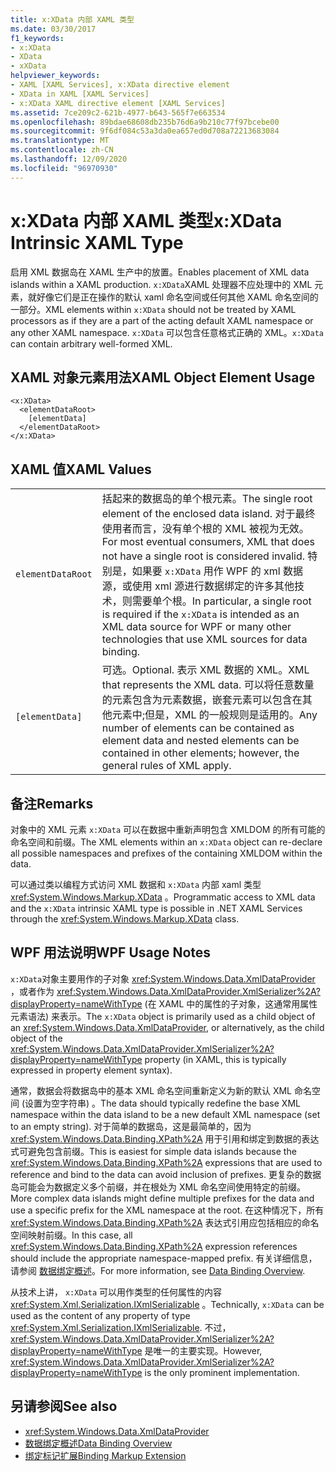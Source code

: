 ```yaml
---
title: x:XData 内部 XAML 类型
ms.date: 03/30/2017
f1_keywords:
- x:XData
- XData
- xXData
helpviewer_keywords:
- XAML [XAML Services], x:XData directive element
- XData in XAML [XAML Services]
- x:XData XAML directive element [XAML Services]
ms.assetid: 7ce209c2-621b-4977-b643-565f7e663534
ms.openlocfilehash: 89bdae68608db235b76d6a9b210c77f97bcebe00
ms.sourcegitcommit: 9f6df084c53a3da0ea657ed0d708a72213683084
ms.translationtype: MT
ms.contentlocale: zh-CN
ms.lasthandoff: 12/09/2020
ms.locfileid: "96970930"
---
```

# <a name="xxdata-intrinsic-xaml-type"></a><span data-ttu-id="7d146-102">x:XData 内部 XAML 类型</span><span class="sxs-lookup"><span data-stu-id="7d146-102">x:XData Intrinsic XAML Type</span></span>
<span data-ttu-id="7d146-103">启用 XML 数据岛在 XAML 生产中的放置。</span><span class="sxs-lookup"><span data-stu-id="7d146-103">Enables placement of XML data islands within a XAML production.</span></span> <span data-ttu-id="7d146-104">`x:XData`XAML 处理器不应处理中的 XML 元素，就好像它们是正在操作的默认 xaml 命名空间或任何其他 XAML 命名空间的一部分。</span><span class="sxs-lookup"><span data-stu-id="7d146-104">XML elements within `x:XData` should not be treated by XAML processors as if they are a part of the acting default XAML namespace or any other XAML namespace.</span></span> <span data-ttu-id="7d146-105">`x:XData` 可以包含任意格式正确的 XML。</span><span class="sxs-lookup"><span data-stu-id="7d146-105">`x:XData` can contain arbitrary well-formed XML.</span></span>

## <a name="xaml-object-element-usage"></a><span data-ttu-id="7d146-106">XAML 对象元素用法</span><span class="sxs-lookup"><span data-stu-id="7d146-106">XAML Object Element Usage</span></span>

```xaml
<x:XData>
  <elementDataRoot>
    [elementData]
  </elementDataRoot>
</x:XData>
```

## <a name="xaml-values"></a><span data-ttu-id="7d146-107">XAML 值</span><span class="sxs-lookup"><span data-stu-id="7d146-107">XAML Values</span></span>

|||
|-|-|
|`elementDataRoot`|<span data-ttu-id="7d146-108">括起来的数据岛的单个根元素。</span><span class="sxs-lookup"><span data-stu-id="7d146-108">The single root element of the enclosed data island.</span></span> <span data-ttu-id="7d146-109">对于最终使用者而言，没有单个根的 XML 被视为无效。</span><span class="sxs-lookup"><span data-stu-id="7d146-109">For most eventual consumers, XML that does not have a single root is considered invalid.</span></span> <span data-ttu-id="7d146-110">特别是，如果要 `x:XData` 用作 WPF 的 xml 数据源，或使用 xml 源进行数据绑定的许多其他技术，则需要单个根。</span><span class="sxs-lookup"><span data-stu-id="7d146-110">In particular, a single root is required if the `x:XData` is intended as an XML data source for WPF or many other technologies that use XML sources for data binding.</span></span>|
|`[elementData]`|<span data-ttu-id="7d146-111">可选。</span><span class="sxs-lookup"><span data-stu-id="7d146-111">Optional.</span></span> <span data-ttu-id="7d146-112">表示 XML 数据的 XML。</span><span class="sxs-lookup"><span data-stu-id="7d146-112">XML that represents the XML data.</span></span> <span data-ttu-id="7d146-113">可以将任意数量的元素包含为元素数据，嵌套元素可以包含在其他元素中;但是，XML 的一般规则是适用的。</span><span class="sxs-lookup"><span data-stu-id="7d146-113">Any number of elements can be contained as element data and nested elements can be contained in other elements; however, the general rules of XML apply.</span></span>|

## <a name="remarks"></a><span data-ttu-id="7d146-114">备注</span><span class="sxs-lookup"><span data-stu-id="7d146-114">Remarks</span></span>

<span data-ttu-id="7d146-115">对象中的 XML 元素 `x:XData` 可以在数据中重新声明包含 XMLDOM 的所有可能的命名空间和前缀。</span><span class="sxs-lookup"><span data-stu-id="7d146-115">The XML elements within an `x:XData` object can re-declare all possible namespaces and prefixes of the containing XMLDOM within the data.</span></span>

<span data-ttu-id="7d146-116">可以通过类以编程方式访问 XML 数据和 `x:XData` 内部 xaml 类型 <xref:System.Windows.Markup.XData> 。</span><span class="sxs-lookup"><span data-stu-id="7d146-116">Programmatic access to XML data and the `x:XData` intrinsic XAML type is possible in .NET XAML Services through the <xref:System.Windows.Markup.XData> class.</span></span>

## <a name="wpf-usage-notes"></a><span data-ttu-id="7d146-117">WPF 用法说明</span><span class="sxs-lookup"><span data-stu-id="7d146-117">WPF Usage Notes</span></span>

<span data-ttu-id="7d146-118">`x:XData`对象主要用作的子对象 <xref:System.Windows.Data.XmlDataProvider> ，或者作为 <xref:System.Windows.Data.XmlDataProvider.XmlSerializer%2A?displayProperty=nameWithType> (在 XAML 中的属性的子对象，这通常用属性元素语法) 来表示。</span><span class="sxs-lookup"><span data-stu-id="7d146-118">The `x:XData` object is primarily used as a child object of an <xref:System.Windows.Data.XmlDataProvider>, or alternatively, as the child object of the <xref:System.Windows.Data.XmlDataProvider.XmlSerializer%2A?displayProperty=nameWithType> property (in XAML, this is typically expressed in property element syntax).</span></span>

<span data-ttu-id="7d146-119">通常，数据会将数据岛中的基本 XML 命名空间重新定义为新的默认 XML 命名空间 (设置为空字符串) 。</span><span class="sxs-lookup"><span data-stu-id="7d146-119">The data should typically redefine the base XML namespace within the data island to be a new default XML namespace (set to an empty string).</span></span> <span data-ttu-id="7d146-120">对于简单的数据岛，这是最简单的，因为 <xref:System.Windows.Data.Binding.XPath%2A> 用于引用和绑定到数据的表达式可避免包含前缀。</span><span class="sxs-lookup"><span data-stu-id="7d146-120">This is easiest for simple data islands because the <xref:System.Windows.Data.Binding.XPath%2A> expressions that are used to reference and bind to the data can avoid inclusion of prefixes.</span></span> <span data-ttu-id="7d146-121">更复杂的数据岛可能会为数据定义多个前缀，并在根处为 XML 命名空间使用特定的前缀。</span><span class="sxs-lookup"><span data-stu-id="7d146-121">More complex data islands might define multiple prefixes for the data and use a specific prefix for the XML namespace at the root.</span></span> <span data-ttu-id="7d146-122">在这种情况下，所有 <xref:System.Windows.Data.Binding.XPath%2A> 表达式引用应包括相应的命名空间映射前缀。</span><span class="sxs-lookup"><span data-stu-id="7d146-122">In this case, all <xref:System.Windows.Data.Binding.XPath%2A> expression references should include the appropriate namespace-mapped prefix.</span></span> <span data-ttu-id="7d146-123">有关详细信息，请参阅 [数据绑定概述](../net/wpf/data/data-binding-overview.md)。</span><span class="sxs-lookup"><span data-stu-id="7d146-123">For more information, see [Data Binding Overview](../net/wpf/data/data-binding-overview.md).</span></span>

<span data-ttu-id="7d146-124">从技术上讲， `x:XData` 可以用作类型的任何属性的内容 <xref:System.Xml.Serialization.IXmlSerializable> 。</span><span class="sxs-lookup"><span data-stu-id="7d146-124">Technically, `x:XData` can be used as the content of any property of type <xref:System.Xml.Serialization.IXmlSerializable>.</span></span> <span data-ttu-id="7d146-125">不过， <xref:System.Windows.Data.XmlDataProvider.XmlSerializer%2A?displayProperty=nameWithType> 是唯一的主要实现。</span><span class="sxs-lookup"><span data-stu-id="7d146-125">However, <xref:System.Windows.Data.XmlDataProvider.XmlSerializer%2A?displayProperty=nameWithType> is the only prominent implementation.</span></span>

## <a name="see-also"></a><span data-ttu-id="7d146-126">另请参阅</span><span class="sxs-lookup"><span data-stu-id="7d146-126">See also</span></span>

- <xref:System.Windows.Data.XmlDataProvider>
- [<span data-ttu-id="7d146-127">数据绑定概述</span><span class="sxs-lookup"><span data-stu-id="7d146-127">Data Binding Overview</span></span>](../net/wpf/data/data-binding-overview.md)
- [<span data-ttu-id="7d146-128">绑定标记扩展</span><span class="sxs-lookup"><span data-stu-id="7d146-128">Binding Markup Extension</span></span>](../framework/wpf/advanced/binding-markup-extension.md)
